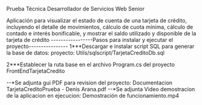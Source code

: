 Prueba Técnica Desarrollador de Servicios Web Senior

Aplicación para visualizar el estado de cuenta de una tarjeta de 
crédito, incluyendo el detalle de movimientos, cálculo de cuota mínima, cálculo de contado e interés 
bonificable, y mostrar el saldo utilizado y disponible de la tarjeta de crédito
-----------------Pasos para instalar y ejecutar el proyecto----------------
1***Descargar e instalar script SQL para generar la base de datos: 
proyecto: Utils/sqlscript/TarjetaCreditoDb.sql

2***Establecer la ruta base en el archivo Program.cs del proyecto FrontEndTarjetaCredito

--*Se adjunta gui PDF para revision del proyecto: Documentacion TarjetaCreditoPrueba - Denis Arana.pdf
--*Se adjunta Video demostracion de la aplicacion en ejecucion: Demostración de funcionamiento.mp4
